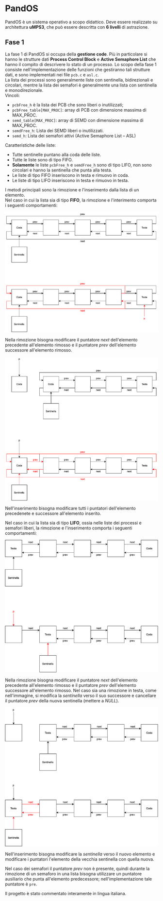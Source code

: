 # PandOS
PandOS è un sistema operativo a scopo didattico.
Deve essere realizzato su architettura **uMPS3**, che può essere descritta con **6 livelli** di astrazione.

## Fase 1
La fase 1 di PandOS si occupa della **gestione code**.
Più in particolare si hanno le strutture dati **Process Control Block** e **Active Semaphore List** che hanno il compito di descrivere lo stato di un processo.
Lo scopo della fase 1 consiste nell'implementazione delle funzioni che gestiranno tali strutture dati, e sono implementati nei file `pcb.c` e `asl.c`.\
La lista dei processi sono generalmente liste con sentinella, bidirezionali e circolari, mentre la lista dei semafori è generalmente una lista con sentinella e monodirezionale.\
Vincoli:
- `pcbFree_h` è la lista dei PCB che sono liberi o inutilizzati;
- `pcbFree_table[MAX_PROC]`: array di PCB con dimensione massima di MAX_PROC.
- `semd_table[MAX_PROC]`: array di SEMD con dimensione massima di MAX_PROC.
- `semdFree_h`: Lista dei SEMD liberi o inutilizzati.
- `semd_h`: Lista dei semafori attivi (Active Semaphore List – ASL)

Caratteristiche delle liste:
- Tutte sentinelle puntano alla coda delle liste.
- Tutte le liste sono di tipo FIFO.
- **Solamente** le liste `pcbFree_h` e `semdFree_h` sono di tipo LIFO,  non sono circolari e hanno la sentinella che punta alla testa.
- Le liste di tipo FIFO inseriscono in testa e rimuovo in coda.
- Le liste di tipo LIFO inseriscono in testa e rimuovo in testa.  

I metodi principali sono la rimozione e l'inserimento dalla lista di un elemento.  
Nel caso in cui la lista sia di tipo **FIFO**, la rimozione e l'interimento comporta i seguenti comportamenti:

![FIFO_remove_image](./images/SO-FIFO_Remove.png)

Nella rimozione bisogna modificare il puntatore *next* dell'elemento precedente all'elemento rimosso e il puntatore *prev* dell'elemento successore all'elemento rimosso.

![FIFO_insert_image](./images/SO-FIFO_Insert.png)

Nell'inserimento bisogna modificare tutti i puntatori dell'elemento precedenete e successore all'elemento inserito.

Nel caso in cui la lista sia di tipo **LIFO**, ossia nelle liste dei processi e semafori liberi, la rimozione e l'inserimento comporta i seguenti comportamenti:

![LIFO_remove_image](./images/SO-LIFO_Remove.png)

Nella rimozione bisogna modificare il puntatore *next* dell'elemento precedente all'elemento rimosso e il puntatore *prev* dell'elemento successore all'elemento rimosso.
Nel caso sia una rimozione in testa, come nell'immagine, si modifica la *sentinella* verso il suo successore e cancellare il puntatore *prev* della nuova sentinella (mettere a *NULL*).

![LIFO_insert_image](./images/SO-LIFO_Insert.png)

Nell'inserimento bisogna modificare la *sentinella* verso il nuovo elemento e modificare i puntatori l'elemento della vecchia sentinella con quella nuova.

Nel caso dei semafori il puntatore *prev* non è presente, quindi durante la rimozione di un semaforo in una lista bisogna utilizzare un puntatore ausiliario che punta all'elemento predecessore; nell'implementazione tale puntatore è `pre`.

Il progetto è stato commentato interamente in lingua italiana.
